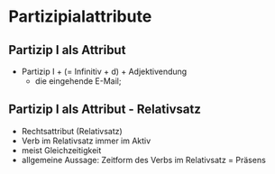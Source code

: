 # Partizipialattribute

## Partizip I als Attribut
- Partizip I + (= Infinitiv + d) + Adjektivendung
    * die eingehende E-Mail;

## Partizip I als Attribut - Relativsatz
* Rechtsattribut (Relativsatz)
* Verb im Relativsatz immer im Aktiv
* meist Gleichzeitigkeit
* allgemeine Aussage: Zeitform des Verbs im Relativsatz = Präsens
